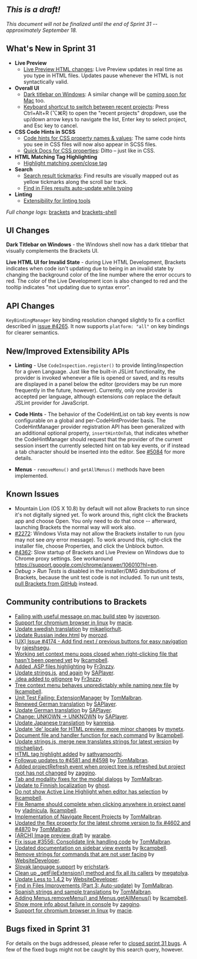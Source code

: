 _This is a draft!_
--------------------
_This document will not be finalized until the end of Sprint 31 -- approximately September 18._

What's New in Sprint 31
-----------------------
* **Live Preview**
    * [Live Preview HTML changes](https://trello.com/c/ya9wexlA/998-2-improve-html-live-development-performance): Live Preview updates in real time as you type in HTML files. Updates pause whenever the HTML is not syntactically valid.
* **Overall UI**
    * [Dark titlebar on Windows](https://trello.com/card/5-into-darkness-shell-windows/4f90a6d98f77505d7940ce88/874): A similar change will be [coming soon for Mac](https://trello.com/card/into-darkness-shell-osx/4f90a6d98f77505d7940ce88/900) too.
    * [Keyboard shortcut to switch between recent projects](https://github.com/adobe/brackets/pull/4546): Press Ctrl+Alt+R (&#x2325;⌘R) to open the "recent projects" dropdown, use the up/down arrow keys to navigate the list, Enter key to select project, and Esc key to cancel.
* **CSS Code Hints in SCSS**
    * [Code hints for CSS property names & values](https://github.com/adobe/brackets/pull/4931): The same code hints you see in CSS files will now also appear in SCSS files.
    * [Quick Docs for CSS properties](https://github.com/adobe/brackets/pull/5069): Ditto &ndash; just like in CSS.
* **HTML Matching Tag Highlighting**
    * [Highlight matching open/close tag](https://github.com/adobe/brackets/pull/4504)
* **Search**
    * [Search result tickmarks](https://github.com/adobe/brackets/pull/5191): Find results are visually mapped out as yellow tickmarks along the scroll bar track.
    * [Find in Files results auto-update while typing](https://github.com/adobe/brackets/pull/4729)
* **Linting**
    * [Extensibility for linting tools](https://github.com/adobe/brackets/pull/4588)

_Full change logs:_ [brackets](https://github.com/adobe/brackets/compare/sprint-30...sprint-31#commits_bucket) and [brackets-shell](https://github.com/adobe/brackets-shell/compare/sprint-30...sprint-31#commits_bucket)


UI Changes
----------
**Dark Titlebar on Windows** - the Windows shell now has a dark titlebar that visually complements the Brackets UI.

**Live HTML UI for Invalid State** - during Live HTML Development, Brackets indicates when code
isn't updating due to being in an invalid state by changing the background color of the line number
where the error occurs to red. The color of the Live Development icon is also changed to red
and the tooltip indicates "not updating due to syntax error".


API Changes
-----------
`KeyBindingManager` key binding resolution changed slightly to fix a conflict described in [issue #4265](https://github.com/adobe/brackets/issues/4265). It now supports `platform: "all"` on key bindings for clearer semantics.


New/Improved Extensibility APIs
-------------------------------
* **Linting** - Use `CodeInspection.register()` to provide linting/inspection for a given Language. Just like the built-in JSLint functionality, the provider is invoked whenever a file is opened or saved, and its results are displayed in a panel below the editor (providers may be run more frequently in the future, however). Currently, only one provider is accepted per language, although extensions _can_ replace the default JSLint provider for JavaScript.

* **Code Hints** - The behavior of the CodeHintList on tab key events is now configurable on a global and per-CodeHintProvider basis. The CodeHintManager provider registration API has been generalized with an additional optional property, `insertHintOnTab`, that indicates whether the CodeHintManager should request that the provider of the current session insert the currently selected hint on tab key events, or if instead a tab character should be inserted into the editor. See [#5084](https://github.com/adobe/brackets/pull/5084 "Make code hint insertion on tab key configurable") for more details.

* **Menus** - `removeMenu()` and `getAllMenus()` methods have been implemented.

Known Issues
------------
* Mountain Lion (OS X 10.8) by default will not allow Brackets to run since it's not digitally signed yet. To work around this, right click the Brackets app and choose Open. You only need to do that once -- afterward, launching Brackets the normal way will work also.
* [#2272](https://github.com/adobe/brackets/issues/2272): Windows Vista may not allow the Brackets installer to run (you may not see _any_ error message). To work around this, right-click the installer file, choose Properties, and click the Unblock button.
* [#4362](https://github.com/adobe/brackets/issues/4362): Slow startup of Brackets and Live Preview on Windows due to Chrome proxy settings. See workaround https://support.google.com/chrome/answer/106010?hl=en.
* _Debug > Run Tests_ is disabled in the installer/DMG distributions of Brackets, because the unit test code is not included. To run unit tests, [pull Brackets from GitHub](https://github.com/adobe/brackets/wiki/How-to-Hack-on-Brackets#wiki-getcode) instead.


Community contributions to Brackets
-----------------------------------
* [Failing with useful message on mac build step](https://github.com/adobe/brackets-shell/pull/325) by [jsoverson](https://github.com/jsoverson).
* [Support for chromium browser in linux](https://github.com/adobe/brackets-shell/pull/317) by [macie](https://github.com/macie).
* [Update swedish translation](https://github.com/adobe/brackets/pull/4964) by [mikaeljorhult](https://github.com/mikaeljorhult).
* [Update Russian index.html](https://github.com/adobe/brackets/pull/4999) by [morozd](https://github.com/morozd).
* [[UX] Issue #4174 - Add find next / previous buttons for easy navigation](https://github.com/adobe/brackets/pull/5002) by [rajeshsegu](https://github.com/rajeshsegu).
* [Working set context menu pops closed when right-clicking file that hasn't been opened yet](https://github.com/adobe/brackets/pull/5004) by [lkcampbell](https://github.com/lkcampbell).
* [Added .ASP files highlighting](https://github.com/adobe/brackets/pull/5010) by [Fr3nzzy](https://github.com/Fr3nzzy).
* [Update strings.js](https://github.com/adobe/brackets/pull/5012), [and again](https://github.com/adobe/brackets/pull/5025) by [SAPlayer](https://github.com/SAPlayer).
* [.idea added to gitignore](https://github.com/adobe/brackets/pull/5018) by [Fr3nzzy](https://github.com/Fr3nzzy).
* [Tree context menu behaves unpredictably while naming new file](https://github.com/adobe/brackets/pull/5114) by [lkcampbell](https://github.com/lkcampbell).
* [Unit Test Failing: ExtensionManager](https://github.com/adobe/brackets/pull/5115) by [TomMalbran](https://github.com/TomMalbran).
* [Renewed German translation](https://github.com/adobe/brackets/pull/5123) by [SAPlayer](https://github.com/SAPlayer).
* [Update German translation](https://github.com/adobe/brackets/pull/5129) by [SAPlayer](https://github.com/SAPlayer).
* [Change: UNKOWN -> UNKNOWN](https://github.com/adobe/brackets/pull/5133) by [SAPlayer](https://github.com/SAPlayer).
* [Update Japanese translation](https://github.com/adobe/brackets/pull/5140) by [kanreisa](https://github.com/kanreisa).
* [Update 'de' locale for HTML preview, more minor changes](https://github.com/adobe/brackets/pull/5145) by [mynetx](https://github.com/mynetx).
* [Document file and handler function for each command](https://github.com/adobe/brackets/pull/5155) by [lkcampbell](https://github.com/lkcampbell).
* [Update strings.js, merge new translates strings for latest version](https://github.com/adobe/brackets/pull/5161) by [michaeljayt](https://github.com/michaeljayt).
* [HTML tag highlight added](https://github.com/adobe/brackets/pull/4504) by [sathyamoorthi](https://github.com/sathyamoorthi).
* [Followup updates to #4581 and #4598](https://github.com/adobe/brackets/pull/4629) by [TomMalbran](https://github.com/TomMalbran).
* [Added projectRefresh event when project tree is refreshed but project root has not changed](https://github.com/adobe/brackets/pull/4815) by [zaggino](https://github.com/zaggino).
* [Tab and modality fixes for the modal dialogs](https://github.com/adobe/brackets/pull/4714) by [TomMalbran](https://github.com/TomMalbran).
* [Update to Finnish localization](https://github.com/adobe/brackets/pull/4741) by [ghost](https://github.com/ghost).
* [Do not show Active Line Highlight when editor has selection](https://github.com/adobe/brackets/pull/4878) by [lkcampbell](https://github.com/lkcampbell).
* [File Rename should complete when clicking anywhere in project panel](https://github.com/adobe/brackets/pull/4934) by [vladnicula](https://github.com/vladnicula), [lkcampbell](https://github.com/lkcampbell).
* [Implementation of Navigate Recent Projects](https://github.com/adobe/brackets/pull/4546) by [TomMalbran](https://github.com/TomMalbran).
* [Updated the flex property for the latest chrome version to fix #4602 and #4870](https://github.com/adobe/brackets/pull/4940) by [TomMalbran](https://github.com/TomMalbran).
* [[ARCH] Image preview draft](https://github.com/adobe/brackets/pull/4492) by [warabe](https://github.com/warabe).
* [Fix issue #3556: Consolidate link handling code](https://github.com/adobe/brackets/pull/4718) by [TomMalbran](https://github.com/TomMalbran).
* [Updated documentation on sidebar view events](https://github.com/adobe/brackets/pull/4804) by [lkcampbell](https://github.com/lkcampbell).
* [Remove strings for commands that are not user facing](https://github.com/adobe/brackets/pull/4306) by [WebsiteDeveloper](https://github.com/WebsiteDeveloper).
* [Slovak language support](https://github.com/adobe/brackets/pull/4856) by [erichstark](https://github.com/erichstark).
* [Clean up _getFileExtension() method and fix all its callers](https://github.com/adobe/brackets/pull/4846) by [megatolya](https://github.com/megatolya).
* [Update Less to 1.4.2](https://github.com/adobe/brackets/pull/4476) by [WebsiteDeveloper](https://github.com/WebsiteDeveloper).
* [Find in Files Improvements (Part 3: Auto-update)](https://github.com/adobe/brackets/pull/4729) by [TomMalbran](https://github.com/TomMalbran).
* [Spanish strings and sample translations](https://github.com/adobe/brackets/pull/5221) by [TomMalbran](https://github.com/TomMalbran).
* [Adding Menus.removeMenu() and Menus.getAllMenus()](https://github.com/adobe/brackets/pull/5217) by [lkcampbell](https://github.com/lkcampbell).
* [Show more info about failure in console](https://github.com/adobe/brackets/pull/5223) by [zaggino](https://github.com/zaggino).
* [Support for chromium browser in linux](https://github.com/adobe/brackets-shell/pull/317) by [macie](https://github.com/macie).

Bugs fixed in Sprint 31
-----------------------
For details on the bugs addressed, please refer to [closed sprint 31 bugs](https://github.com/adobe/brackets/issues?labels=&milestone=18&state=closed). A few of the fixed bugs might not be caught by this search query, however.